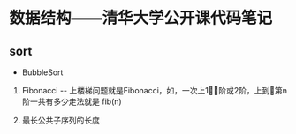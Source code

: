 # 数据结构——清华大学公开课代码笔记

## sort
* BubbleSort



1. Fibonacci -- 上楼梯问题就是Fibonacci，如，一次上1阶或2阶，上到第n阶一共有多少走法就是 fib(n)

2. 最长公共子序列的长度



